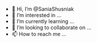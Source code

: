 - 👋 Hi, I’m @SaniaShusniak
- 👀 I’m interested in ...
- 🌱 I’m currently learning ...
- 💞️ I’m looking to collaborate on ...
- 📫 How to reach me ...

<!---
SaniaShusniak/SaniaShusniak is a ✨ special ✨ repository because its `README.md` (this file) appears on your GitHub profile.
You can click the Preview link to take a look at your changes.
--->
